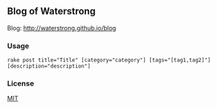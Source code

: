 ## Blog of Waterstrong

Blog: <http://waterstrong.github.io/blog>


### Usage

```
rake post title="Title" [category="category"] [tags="[tag1,tag2]"] [description="description"]
```


### License

[MIT](http://opensource.org/licenses/MIT)
